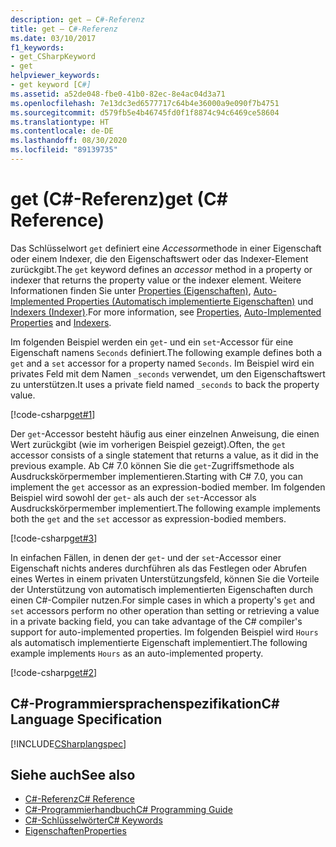 ```yaml
---
description: get – C#-Referenz
title: get – C#-Referenz
ms.date: 03/10/2017
f1_keywords:
- get_CSharpKeyword
- get
helpviewer_keywords:
- get keyword [C#]
ms.assetid: a52de048-fbe0-41b0-82ec-8e4ac04d3a71
ms.openlocfilehash: 7e13dc3ed6577717c64b4e36000a9e090f7b4751
ms.sourcegitcommit: d579fb5e4b46745fd0f1f8874c94c6469ce58604
ms.translationtype: HT
ms.contentlocale: de-DE
ms.lasthandoff: 08/30/2020
ms.locfileid: "89139735"
---
```

# <a name="get-c-reference"></a><span data-ttu-id="550ab-103">get (C#-Referenz)</span><span class="sxs-lookup"><span data-stu-id="550ab-103">get (C# Reference)</span></span>

<span data-ttu-id="550ab-104">Das Schlüsselwort `get` definiert eine *Accessor*methode in einer Eigenschaft oder einem Indexer, die den Eigenschaftswert oder das Indexer-Element zurückgibt.</span><span class="sxs-lookup"><span data-stu-id="550ab-104">The `get` keyword defines an *accessor* method in a property or indexer that returns the property value or the indexer element.</span></span> <span data-ttu-id="550ab-105">Weitere Informationen finden Sie unter [Properties (Eigenschaften)](../../programming-guide/classes-and-structs/properties.md), [Auto-Implemented Properties (Automatisch implementierte Eigenschaften)](../../programming-guide/classes-and-structs/auto-implemented-properties.md) und [Indexers (Indexer)](../../programming-guide/indexers/index.md).</span><span class="sxs-lookup"><span data-stu-id="550ab-105">For more information, see [Properties](../../programming-guide/classes-and-structs/properties.md), [Auto-Implemented Properties](../../programming-guide/classes-and-structs/auto-implemented-properties.md) and [Indexers](../../programming-guide/indexers/index.md).</span></span>  
  
<span data-ttu-id="550ab-106">Im folgenden Beispiel werden ein `get`- und ein `set`-Accessor für eine Eigenschaft namens `Seconds` definiert.</span><span class="sxs-lookup"><span data-stu-id="550ab-106">The following example defines both a `get` and a `set` accessor for a property named `Seconds`.</span></span> <span data-ttu-id="550ab-107">Im Beispiel wird ein privates Feld mit dem Namen `_seconds` verwendet, um den Eigenschaftswert zu unterstützen.</span><span class="sxs-lookup"><span data-stu-id="550ab-107">It uses a private field named `_seconds` to back the property value.</span></span>  

 [!code-csharp[get#1](../../../../samples/snippets/csharp/language-reference/keywords/get/get-1.cs)]  
  
<span data-ttu-id="550ab-108">Der `get`-Accessor besteht häufig aus einer einzelnen Anweisung, die einen Wert zurückgibt (wie im vorherigen Beispiel gezeigt).</span><span class="sxs-lookup"><span data-stu-id="550ab-108">Often, the `get` accessor consists of a single statement that returns a value, as it did in the previous example.</span></span> <span data-ttu-id="550ab-109">Ab C# 7.0 können Sie die `get`-Zugriffsmethode als Ausdruckskörpermember implementieren.</span><span class="sxs-lookup"><span data-stu-id="550ab-109">Starting with C# 7.0, you can implement the `get` accessor as an expression-bodied member.</span></span> <span data-ttu-id="550ab-110">Im folgenden Beispiel wird sowohl der `get`- als auch der `set`-Accessor als Ausdruckskörpermember implementiert.</span><span class="sxs-lookup"><span data-stu-id="550ab-110">The following example implements both the `get` and the `set` accessor as expression-bodied members.</span></span>

 [!code-csharp[get#3](../../../../samples/snippets/csharp/language-reference/keywords/get/get-3.cs)]

<span data-ttu-id="550ab-111">In einfachen Fällen, in denen der `get`- und der `set`-Accessor einer Eigenschaft nichts anderes durchführen als das Festlegen oder Abrufen eines Wertes in einem privaten Unterstützungsfeld, können Sie die Vorteile der Unterstützung von automatisch implementierten Eigenschaften durch einen C#-Compiler nutzen.</span><span class="sxs-lookup"><span data-stu-id="550ab-111">For simple cases in which a property's `get` and `set` accessors perform no other operation than setting or retrieving a value in a private backing field, you can take advantage of the C# compiler's support for auto-implemented properties.</span></span> <span data-ttu-id="550ab-112">Im folgenden Beispiel wird `Hours` als automatisch implementierte Eigenschaft implementiert.</span><span class="sxs-lookup"><span data-stu-id="550ab-112">The following example implements `Hours` as an auto-implemented property.</span></span>
  
 [!code-csharp[get#2](../../../../samples/snippets/csharp/language-reference/keywords/get/get-2.cs)]  
  
## <a name="c-language-specification"></a><span data-ttu-id="550ab-113">C#-Programmiersprachenspezifikation</span><span class="sxs-lookup"><span data-stu-id="550ab-113">C# Language Specification</span></span>

 [!INCLUDE[CSharplangspec](~/includes/csharplangspec-md.md)]  
  
## <a name="see-also"></a><span data-ttu-id="550ab-114">Siehe auch</span><span class="sxs-lookup"><span data-stu-id="550ab-114">See also</span></span>

- [<span data-ttu-id="550ab-115">C#-Referenz</span><span class="sxs-lookup"><span data-stu-id="550ab-115">C# Reference</span></span>](../index.md)
- [<span data-ttu-id="550ab-116">C#-Programmierhandbuch</span><span class="sxs-lookup"><span data-stu-id="550ab-116">C# Programming Guide</span></span>](../../programming-guide/index.md)
- [<span data-ttu-id="550ab-117">C#-Schlüsselwörter</span><span class="sxs-lookup"><span data-stu-id="550ab-117">C# Keywords</span></span>](./index.md)
- [<span data-ttu-id="550ab-118">Eigenschaften</span><span class="sxs-lookup"><span data-stu-id="550ab-118">Properties</span></span>](../../programming-guide/classes-and-structs/properties.md)
